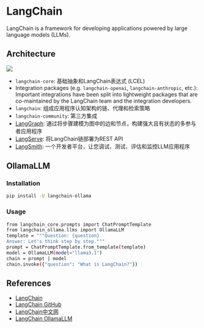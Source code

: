 # LangChain

LangChain is a framework for developing applications powered by large language models (LLMs).

## Architecture
![](https://python.langchain.com/svg/langchain_stack_112024.svg)

- `langchain-core`: 基础抽象和LangChain表达式 (LCEL)
- Integration packages (e.g. `langchain-openai`, `langchain-anthropic`, etc.): Important integrations have been split into lightweight packages that are co-maintained by the LangChain team and the integration developers.
- `langchain`: 组成应用程序认知架构的链、代理和检索策略
- `langchain-community`: 第三方集成
- [LangGraph](https://langchain-ai.github.io/langgraph): 通过将步骤建模为图中的边和节点，构建强大且有状态的多参与者应用程序
- [LangServe](https://github.com/langchain-ai/langserve): 将LangChain链部署为REST API
- [LangSmith](https://docs.smith.langchain.com/): 一个开发者平台，让您调试、测试、评估和监控LLM应用程序

## OllamaLLM
### Installation
```sh
pip install -U langchain-ollama
```

### Usage
```sh
from langchain_core.prompts import ChatPromptTemplate
from langchain_ollama.llms import OllamaLLM
template = """Question: {question}
Answer: Let's think step by step."""
prompt = ChatPromptTemplate.from_template(template)
model = OllamaLLM(model="llama3.1")
chain = prompt | model
chain.invoke({"question": "What is LangChain?"})
```

## References
- [LangChain](https://python.langchain.com/)
- [LangChain GitHub](https://github.com/langchain-ai/langchain)
- [LangChain中文网](https://www.langchain.com.cn/)
- [LangChain OllamaLLM](https://python.langchain.com/docs/integrations/llms/ollama/)